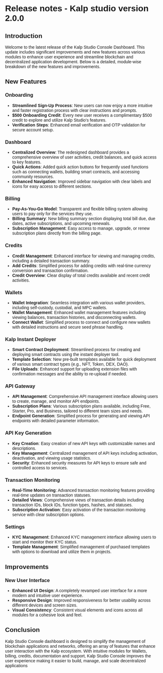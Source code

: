 <style>  body { font-family: "Source Sans 3", sans-serif!important; }</style>

<link  href="https://fonts.googleapis.com/css2?family=Source+Sans+3:ital,wght@0,200..900;1,200..900&display=swap"  rel="stylesheet">  <link  rel="stylesheet"  href="https://fonts.googleapis.com/icon?family=Material+Icons">

# Release notes - Kalp studio version 2.0.0

## Introduction

Welcome to the latest release of the Kalp Studio Console Dashboard. This update includes significant improvements and new features across various modules to enhance user experience and streamline blockchain and decentralized application development. Below is a detailed, module-wise breakdown of the new features and improvements.

## New Features

### Onboarding
- **Streamlined Sign-Up Process**: New users can now enjoy a more intuitive and faster registration process with clear instructions and prompts.
- **$500 Onboarding Credit**: Every new user receives a complimentary $500 credit to explore and utilize Kalp Studio’s features.
- **Verification Steps**: Enhanced email verification and OTP validation for secure account setup.

### Dashboard
- **Centralized Overview**: The redesigned dashboard provides a comprehensive overview of user activities, credit balances, and quick access to key features.
- **Quick Actions**: Added quick action buttons for frequently used functions such as connecting wallets, building smart contracts, and accessing community resources.
- **Enhanced Navigation**: Improved sidebar navigation with clear labels and icons for easy access to different sections.

### Billing
- **Pay-As-You-Go Model**: Transparent and flexible billing system allowing users to pay only for the services they use.
- **Billing Summary**: New billing summary section displaying total bill due, due dates, active subscriptions, and upcoming renewals.
- **Subscription Management**: Easy access to manage, upgrade, or renew subscription plans directly from the billing page.

### Credits
- **Credit Management**: Enhanced interface for viewing and managing credits, including a detailed transaction summary.
- **Add Credits**: Simplified process for adding credits with real-time currency conversion and transaction confirmation.
- **Credit Overview**: Clear display of total credits available and recent credit activities.

### Wallets
- **Wallet Integration**: Seamless integration with various wallet providers, including self-custody, custodial, and MPC wallets.
- **Wallet Management**: Enhanced wallet management features including viewing balances, transaction histories, and disconnecting wallets.
- **Connect Wallet**: Simplified process to connect and configure new wallets with detailed instructions and secure seed phrase handling.

### Kalp Instant Deployer
- **Smart Contract Deployment**: Streamlined process for creating and deploying smart contracts using the instant deployer tool.
- **Template Selection**: New pre-built templates available for quick deployment of various smart contract types (e.g., NFT, Token, DEX, DAO).
- **File Uploads**: Enhanced support for uploading extension files with confirmation messages and the ability to re-upload if needed.

### API Gateway
- **API Management**: Comprehensive API management interface allowing users to create, manage, and monitor API endpoints.
- **Subscription Plans**: Various subscription plans available, including Free, Starter, Pro, and Business, tailored to different team sizes and needs.
- **Endpoint Generation**: Simplified process for generating and viewing API endpoints with detailed parameter information.

### API Key Generation
- **Key Creation**: Easy creation of new API keys with customizable names and descriptions.
- **Key Management**: Centralized management of API keys including activation, deactivation, and viewing usage statistics.
- **Security**: Enhanced security measures for API keys to ensure safe and controlled access to services.

### Transaction Monitoring
- **Real-Time Monitoring**: Advanced transaction monitoring features providing real-time updates on transaction statuses.
- **Detailed Views**: Comprehensive views of transaction details including transaction IDs, block IDs, function types, hashes, and statuses.
- **Subscription Activation**: Easy activation of the transaction monitoring service with clear subscription options.

### Settings
- **KYC Management**: Enhanced KYC management interface allowing users to start and monitor their KYC status.
- **Template Management**: Simplified management of purchased templates with options to download and utilize them in projects.

## Improvements
### New User Interface
- **Enhanced UI Design**: A completely revamped user interface for a more modern and intuitive user experience.
- **Responsive Design**: Improved responsiveness for better usability across different devices and screen sizes.
- **Visual Consistency**: Consistent visual elements and icons across all modules for a cohesive look and feel.

## Conclusion
Kalp Studio Console dashboard is designed to simplify the management of blockchain applications and networks, offering an array of features that enhance user interaction with the Kalp ecosystem. With intuitive modules for Wallets, billing, credits, documentation and support, Kalp Studio Console improves the user experience making it easier to build, manage, and scale decentralized applications